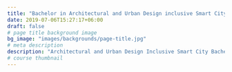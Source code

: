```yaml
---
title: "Bachelor in Architectural and Urban Design inclusive Smart City"
date: 2019-07-06T15:27:17+06:00
draft: false
# page title background image
bg_image: "images/backgrounds/page-title.jpg"
# meta description
description: "Architectural and Urban Design Inclusive Smart City Bachelor Program is one of the programs in UEH with multidisciplinary and sustainable approaches. Students enrolling in the program steps on the journey to sharpening their multi-angle analysis of community hindrances, applying technology and finally devote themselves to “think globally, act locally” solutions. Students also have a chance to study abroad with the Dual Degree Program in New Zealand with the University of Auckland."
# course thumbnail
---
```

